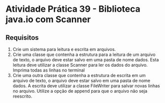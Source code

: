 # Atividade Prática 39 - Biblioteca java.io com Scanner

## Requisitos
1. Crie um sistema para leitura e escrita em arquivos.
2. Crie uma classe que contenha a estrutura para a leitura de um arquivo de texto, o arquivo deve estar salvo em uma pasta de nome dados. Esta leitura deve utilizar a classe Scanner para ler os dados do arquivo. Imprima todas as linhas no terminal
3. Crie uma outra classe que contenha a estrutura de escrita em um arquivo de texto, o arquivo deve estar salvo em uma pasta de nome dados. A escrita deve utilizar a classe FileWriter para salvar novas linhas no arquivo. Utilize a opção de append para que o arquivo não seja reescrito.

